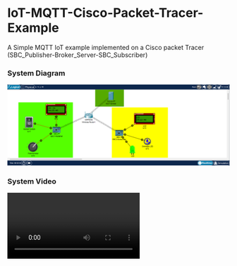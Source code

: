 # IoT-MQTT-Cisco-Packet-Tracer-Example
A Simple MQTT IoT example implemented on a Cisco packet Tracer (SBC_Publisher-Broker_Server-SBC_Subscriber)

### System Diagram
![alt tag](https://github.com/TanveerKUET/IoT-MQTT-Cisco-Packet-Tracer-Example/blob/main/System_Diagram.png)

### System Video
![alt_tag](https://github.com/TanveerKUET/IoT-MQTT-Cisco-Packet-Tracer-Example/blob/main/System_video.mp4)
